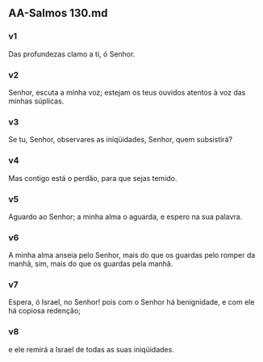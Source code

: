 ## AA-Salmos 130.md
### v1
 Das profundezas clamo a ti, ó Senhor.
### v2
 Senhor, escuta a minha voz; estejam os teus ouvidos atentos à voz das minhas súplicas.
### v3
 Se tu, Senhor, observares as iniqüidades, Senhor, quem subsistirá?
### v4
 Mas contigo está o perdão, para que sejas temido.
### v5
 Aguardo ao Senhor; a minha alma o aguarda, e espero na sua palavra.
### v6
 A minha alma anseia pelo Senhor, mais do que os guardas pelo romper da manhã, sim, mais do que os guardas pela manhã.
### v7
 Espera, ó Israel, no Senhor! pois com o Senhor há benignidade, e com ele há copiosa redenção;
### v8
 e ele remirá a Israel de todas as suas iniqüidades.
